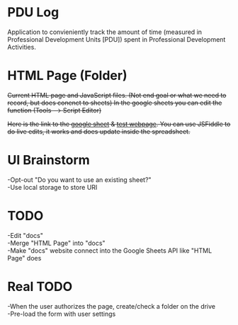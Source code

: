 # PDU Log
Application to convieniently track the amount of time (measured in Professional Development Units [PDU]) spent in Professional Development Activities.

# HTML Page (Folder)
<del> Current HTML page and JavaScript files. (Not end goal or what we need to record, but does conenct to sheets) In the google sheets you can edit the function (Tools --> Script Editor) </del>

<del> Here is the link to the [google sheet](https://goo.gl/ICzFSg) & [test webpage](https://pdulogtestpage.bitballoon.com). You can use JSFiddle to do live edits, it works and does update inside the spreadsheet.  </del>

# UI Brainstorm
-Opt-out "Do you want to use an existing sheet?"    
-Use local storage to store URI    

# TODO
-Edit "docs"    
-Merge "HTML Page" into "docs"    
-Make "docs" website connect into the Google Sheets API like "HTML Page" does    

# Real TODO
-When the user authorizes the page, create/check a folder on the drive    
-Pre-load the form with user settings    

